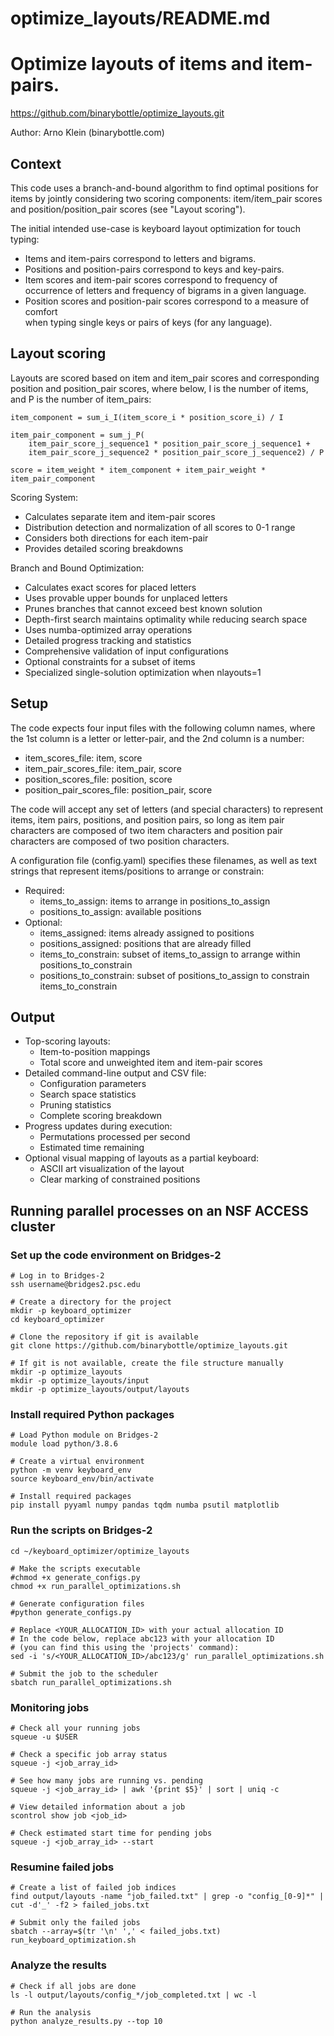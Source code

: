 # optimize_layouts/README.md
Optimize layouts of items and item-pairs. 
===================================================================

https://github.com/binarybottle/optimize_layouts.git

Author: Arno Klein (binarybottle.com)

## Context
This code uses a branch-and-bound algorithm to find optimal positions 
for items by jointly considering two scoring components: 
item/item_pair scores and position/position_pair scores (see "Layout scoring").

The initial intended use-case is keyboard layout optimization for touch typing:
  - Items and item-pairs correspond to letters and bigrams.
  - Positions and position-pairs correspond to keys and key-pairs.  
  - Item scores and item-pair scores correspond to frequency of occurrence 
    of letters and frequency of bigrams in a given language.
  - Position scores and position-pair scores correspond to a measure of comfort  
    when typing single keys or pairs of keys (for any language).

## Layout scoring
Layouts are scored based on item and item_pair scores 
and corresponding position and position_pair scores,
where below, I is the number of items, and P is the number of item_pairs:

    item_component = sum_i_I(item_score_i * position_score_i) / I
    
    item_pair_component = sum_j_P(
        item_pair_score_j_sequence1 * position_pair_score_j_sequence1 +
        item_pair_score_j_sequence2 * position_pair_score_j_sequence2) / P
 
    score = item_weight * item_component + item_pair_weight * item_pair_component

Scoring System:
  - Calculates separate item and item-pair scores
  - Distribution detection and normalization of all scores to 0-1 range
  - Considers both directions for each item-pair
  - Provides detailed scoring breakdowns

Branch and Bound Optimization:
  - Calculates exact scores for placed letters
  - Uses provable upper bounds for unplaced letters
  - Prunes branches that cannot exceed best known solution
  - Depth-first search maintains optimality while reducing search space
  - Uses numba-optimized array operations
  - Detailed progress tracking and statistics
  - Comprehensive validation of input configurations
  - Optional constraints for a subset of items
  - Specialized single-solution optimization when nlayouts=1

## Setup
The code expects four input files with the following column names,
where the 1st column is a letter or letter-pair, and the 2nd column is a number:
  - item_scores_file:           item, score       
  - item_pair_scores_file:      item_pair, score
  - position_scores_file:       position, score
  - position_pair_scores_file:  position_pair, score

The code will accept any set of letters (and special characters) 
to represent items, item pairs, positions, and position pairs, 
so long as item pair characters are composed of two item characters 
and position pair characters are composed of two position characters.

A configuration file (config.yaml) specifies these filenames,
as well as text strings that represent items/positions to arrange or constrain:
  - Required:
    - items_to_assign: items to arrange in positions_to_assign
    - positions_to_assign: available positions
  - Optional:
    - items_assigned: items already assigned to positions
    - positions_assigned: positions that are already filled 
    - items_to_constrain: subset of items_to_assign to arrange within positions_to_constrain
    - positions_to_constrain: subset of positions_to_assign to constrain items_to_constrain

## Output
  - Top-scoring layouts:
    - Item-to-position mappings
    - Total score and unweighted item and item-pair scores
  - Detailed command-line output and CSV file:
    - Configuration parameters
    - Search space statistics
    - Pruning statistics
    - Complete scoring breakdown
  - Progress updates during execution:
    - Permutations processed per second
    - Estimated time remaining
  - Optional visual mapping of layouts as a partial keyboard:
    - ASCII art visualization of the layout
    - Clear marking of constrained positions


## Running parallel processes on an NSF ACCESS cluster

### Set up the code environment on Bridges-2
```
# Log in to Bridges-2
ssh username@bridges2.psc.edu

# Create a directory for the project
mkdir -p keyboard_optimizer
cd keyboard_optimizer

# Clone the repository if git is available
git clone https://github.com/binarybottle/optimize_layouts.git

# If git is not available, create the file structure manually
mkdir -p optimize_layouts
mkdir -p optimize_layouts/input
mkdir -p optimize_layouts/output/layouts
```

### Install required Python packages
```
# Load Python module on Bridges-2
module load python/3.8.6

# Create a virtual environment
python -m venv keyboard_env
source keyboard_env/bin/activate

# Install required packages
pip install pyyaml numpy pandas tqdm numba psutil matplotlib
```

### Run the scripts on Bridges-2
```
cd ~/keyboard_optimizer/optimize_layouts

# Make the scripts executable
#chmod +x generate_configs.py
chmod +x run_parallel_optimizations.sh

# Generate configuration files
#python generate_configs.py

# Replace <YOUR_ALLOCATION_ID> with your actual allocation ID
# In the code below, replace abc123 with your allocation ID
# (you can find this using the 'projects' command):
sed -i 's/<YOUR_ALLOCATION_ID>/abc123/g' run_parallel_optimizations.sh

# Submit the job to the scheduler
sbatch run_parallel_optimizations.sh
```

### Monitoring jobs
```
# Check all your running jobs
squeue -u $USER

# Check a specific job array status
squeue -j <job_array_id>

# See how many jobs are running vs. pending
squeue -j <job_array_id> | awk '{print $5}' | sort | uniq -c

# View detailed information about a job
scontrol show job <job_id>

# Check estimated start time for pending jobs
squeue -j <job_array_id> --start
```

### Resumine failed jobs
```
# Create a list of failed job indices
find output/layouts -name "job_failed.txt" | grep -o "config_[0-9]*" | cut -d'_' -f2 > failed_jobs.txt

# Submit only the failed jobs
sbatch --array=$(tr '\n' ',' < failed_jobs.txt) run_keyboard_optimization.sh
```

### Analyze the results
```
# Check if all jobs are done
ls -l output/layouts/config_*/job_completed.txt | wc -l

# Run the analysis
python analyze_results.py --top 10
```